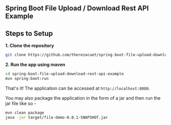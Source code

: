 ## Spring Boot File Upload / Download Rest API Example

## Steps to Setup

**1. Clone the repository** 

```bash
git clone https://github.com/therezacuet/spring-boot-file-upload-download-rest-api.git
```

**2. Run the app using maven**

```bash
cd spring-boot-file-upload-download-rest-api-example
mvn spring-boot:run
```

That's it! The application can be accessed at `http://localhost:8080`.

You may also package the application in the form of a jar and then run the jar file like so -

```bash
mvn clean package
java -jar target/file-demo-0.0.1-SNAPSHOT.jar
```
